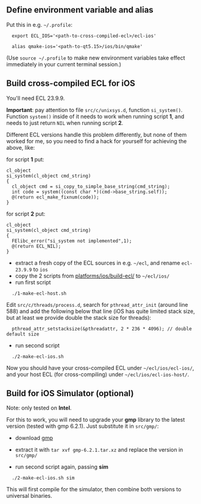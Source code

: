 Define environment variable and alias
-------------------------------------

Put this in e.g. `~/.profile`:
```
  export ECL_IOS='<path-to-cross-compiled-ecl>/ecl-ios'

  alias qmake-ios='<path-to-qt5.15>/ios/bin/qmake'
```
(Use `source ~/.profile` to make new environment variables take effect
immediately in your current terminal session.)



Build cross-compiled ECL for iOS
--------------------------------

You'll need ECL 23.9.9.

**Important**: pay attention to file `src/c/unixsys.d`, function `si_system()`.
Function `system()` inside of it needs to work when running script **1**, and
needs to just return `NIL` when running script **2**.

Different ECL versions handle this problem differently, but none of them
worked for me, so you need to find a hack for yourself for achieving the above,
like:

for script **1** put:
```
cl_object
si_system(cl_object cmd_string)
{
  cl_object cmd = si_copy_to_simple_base_string(cmd_string);
  int code = system((const char *)(cmd->base_string.self));
  @(return ecl_make_fixnum(code));
}
```
for script **2** put:
```
cl_object
si_system(cl_object cmd_string)
{
  FElibc_error("si_system not implemented",1);
  @(return ECL_NIL);
}
```

* extract a fresh copy of the ECL sources in e.g. `~/ecl`, and rename
  `ecl-23.9.9` to `ios`
* copy the 2 scripts from [platforms/ios/build-ecl/](platforms/ios/build-ecl/)
  to `~/ecl/ios/`
* run first script
```
  ./1-make-ecl-host.sh
```
Edit `src/c/threads/process.d`, search for `pthread_attr_init` (around line 588)
and add the following below that line (iOS has quite limited stack size, but at
least we provide double the stack size for threads):
```
  pthread_attr_setstacksize(&pthreadattr, 2 * 236 * 4096); // double default size
```
* run second script
```
  ./2-make-ecl-ios.sh
```

Now you should have your cross-compiled ECL under `~/ecl/ios/ecl-ios/`, and
your host ECL (for cross-compiling) under `~/ecl/ios/ecl-ios-host/`.



Build for iOS Simulator (optional)
----------------------------------

Note: only tested on **Intel**.

For this to work, you will need to upgrade your **gmp** library to the latest
version (tested with gmp 6.2.1). Just substitute it in `src/gmp/`:

* download [gmp](https://gmplib.org/download/gmp/gmp-6.2.1.tar.xz)

* extract it with `tar xvf gmp-6.2.1.tar.xz` and replace the version in `src/gmp/`

* run second script again, passing **sim**
```
  ./2-make-ecl-ios.sh sim
```
This will first compile for the simulator, then combine both versions to
universal binaries.
